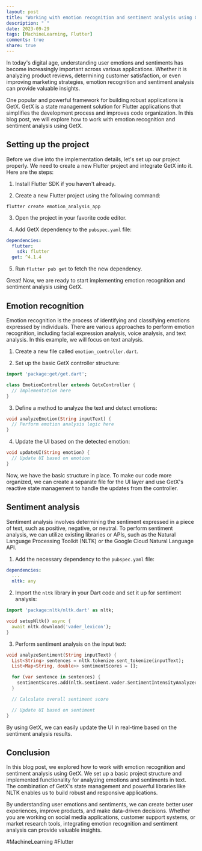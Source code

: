 ```yaml
---
layout: post
title: "Working with emotion recognition and sentiment analysis using GetX"
description: " "
date: 2023-09-29
tags: [MachineLearning, Flutter]
comments: true
share: true
---
```


In today's digital age, understanding user emotions and sentiments has become increasingly important across various applications. Whether it is analyzing product reviews, determining customer satisfaction, or even improving marketing strategies, emotion recognition and sentiment analysis can provide valuable insights.

One popular and powerful framework for building robust applications is GetX. GetX is a state management solution for Flutter applications that simplifies the development process and improves code organization. In this blog post, we will explore how to work with emotion recognition and sentiment analysis using GetX.

## Setting up the project

Before we dive into the implementation details, let's set up our project properly. We need to create a new Flutter project and integrate GetX into it. Here are the steps:

1. Install Flutter SDK if you haven't already.

2. Create a new Flutter project using the following command:
```shell
flutter create emotion_analysis_app
```

3. Open the project in your favorite code editor.

4. Add GetX dependency to the `pubspec.yaml` file:
```yaml
dependencies:
  flutter:
    sdk: flutter
  get: ^4.1.4
```

5. Run `flutter pub get` to fetch the new dependency.

Great! Now, we are ready to start implementing emotion recognition and sentiment analysis using GetX.

## Emotion recognition

Emotion recognition is the process of identifying and classifying emotions expressed by individuals. There are various approaches to perform emotion recognition, including facial expression analysis, voice analysis, and text analysis. In this example, we will focus on text analysis.

1. Create a new file called `emotion_controller.dart`.

2. Set up the basic GetX controller structure:
```dart
import 'package:get/get.dart';

class EmotionController extends GetxController {
  // Implementation here
}
```

3. Define a method to analyze the text and detect emotions:
```dart
void analyzeEmotion(String inputText) {
  // Perform emotion analysis logic here
}
```

4. Update the UI based on the detected emotion:
```dart
void updateUI(String emotion) {
  // Update UI based on emotion
}
```

Now, we have the basic structure in place. To make our code more organized, we can create a separate file for the UI layer and use GetX's reactive state management to handle the updates from the controller.

## Sentiment analysis

Sentiment analysis involves determining the sentiment expressed in a piece of text, such as positive, negative, or neutral. To perform sentiment analysis, we can utilize existing libraries or APIs, such as the Natural Language Processing Toolkit (NLTK) or the Google Cloud Natural Language API.

1. Add the necessary dependency to the `pubspec.yaml` file:
```yaml
dependencies:
  ...
  nltk: any
```

2. Import the `nltk` library in your Dart code and set it up for sentiment analysis:
```dart
import 'package:nltk/nltk.dart' as nltk;

void setupNltk() async {
  await nltk.download('vader_lexicon');
}
```

3. Perform sentiment analysis on the input text:
```dart
void analyzeSentiment(String inputText) {
  List<String> sentences = nltk.tokenize.sent_tokenize(inputText);
  List<Map<String, double>> sentimentScores = [];

  for (var sentence in sentences) {
    sentimentScores.add(nltk.sentiment.vader.SentimentIntensityAnalyzer().scoreValence(sentence));
  }

  // Calculate overall sentiment score

  // Update UI based on sentiment
}
```

By using GetX, we can easily update the UI in real-time based on the sentiment analysis results.

## Conclusion

In this blog post, we explored how to work with emotion recognition and sentiment analysis using GetX. We set up a basic project structure and implemented functionality for analyzing emotions and sentiments in text. The combination of GetX's state management and powerful libraries like NLTK enables us to build robust and responsive applications.

By understanding user emotions and sentiments, we can create better user experiences, improve products, and make data-driven decisions. Whether you are working on social media applications, customer support systems, or market research tools, integrating emotion recognition and sentiment analysis can provide valuable insights.

#MachineLearning #Flutter